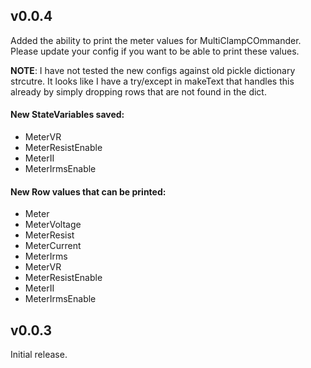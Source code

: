 v0.0.4
------
Added the ability to print the meter values for MultiClampCOmmander.
Please update your config if you want to be able to print these values.

__NOTE__: I have not tested the new configs against old pickle dictionary strcutre.
It looks like I have a try/except in makeText that handles this already by
simply dropping rows that are not found in the dict.

#### New StateVariables saved:
 * MeterVR
 * MeterResistEnable
 * MeterII
 * MeterIrmsEnable

#### New Row values that can be printed:
 * Meter
 * MeterVoltage
 * MeterResist
 * MeterCurrent
 * MeterIrms
 * MeterVR
 * MeterResistEnable
 * MeterII
 * MeterIrmsEnable


v0.0.3
------
Initial release.
